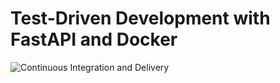 # Test-Driven Development with FastAPI and Docker

![Continuous Integration and Delivery](https://github.com/skredenmathias/fastapi-tdd-docker/workflows/Continuous%20Integration%20and%20Delivery/badge.svg?branch=master)
